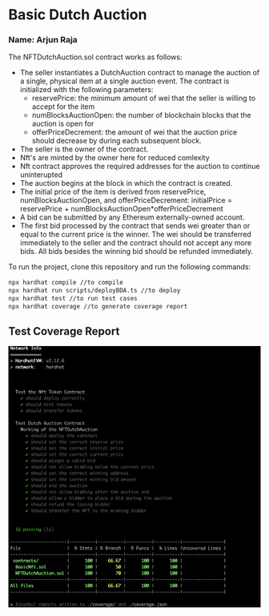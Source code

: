 # Basic Dutch Auction
### Name: Arjun Raja

The NFTDutchAuction.sol contract works as follows:

- The seller instantiates a DutchAuction contract to manage the auction of a single, physical item at a single auction event. The contract is initialized with the following parameters: 
    -  reservePrice: the minimum amount of wei that the seller is willing to accept for the item 
    - numBlocksAuctionOpen: the number of blockchain blocks that the auction is open for
    - offerPriceDecrement: the amount of wei that the auction price should decrease by during each subsequent block. 
- The seller is the owner of the contract. 
- Nft's are minted by the owner here for reduced comlexity
- Nft contract approves the required addresses for the auction to continue uninterupted
- The auction begins at the block in which the contract is created. 
- The initial price of the item is derived from reservePrice, numBlocksAuctionOpen, and  offerPriceDecrement: initialPrice = reservePrice + numBlocksAuctionOpen*offerPriceDecrement 
- A bid can be submitted by any Ethereum externally-owned account. 
- The first bid processed by the contract that sends wei greater than or equal to the current price is the  winner. The wei should be transferred immediately to the seller and the contract should not accept  any more bids. All bids besides the winning bid should be refunded immediately. 


To run the project, clone this repository and run the following commands:

```shell
npx hardhat compile //to compile
npx hardhat run scripts/deployBDA.ts //to deploy
npx hardhat test //to run test cases
npx hardhat coverage //to generate coverage report
```

## Test Coverage Report
![Coverage Report](coverageReport.png)
